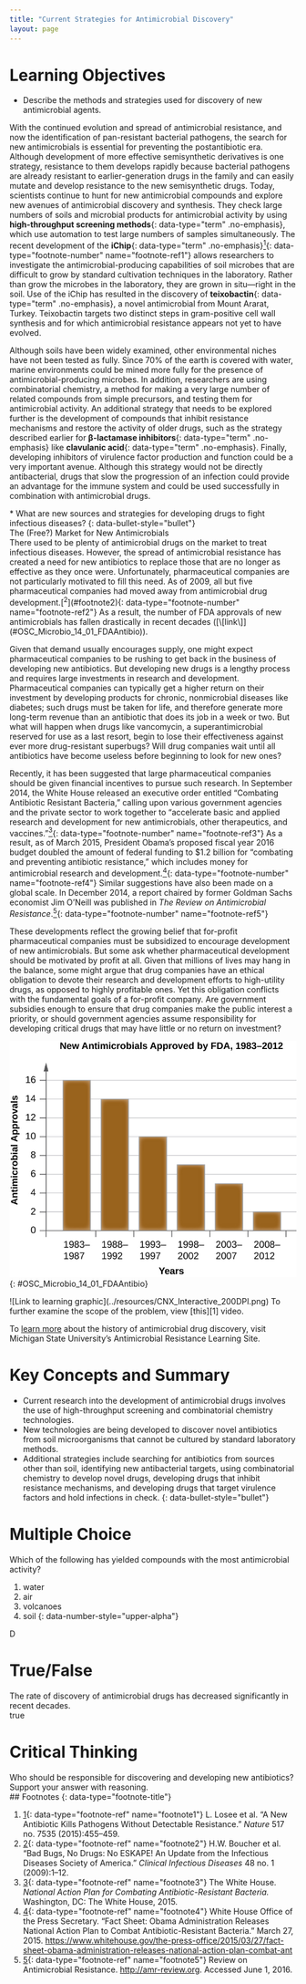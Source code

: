 ```yaml
---
title: "Current Strategies for Antimicrobial Discovery"
layout: page
---
```



# Learning Objectives

* Describe the methods and strategies used for discovery of new antimicrobial agents.

With the continued evolution and spread of antimicrobial resistance, and now the identification of pan-resistant bacterial pathogens, the search for new antimicrobials is essential for preventing the postantibiotic era. Although development of more effective semisynthetic derivatives is one strategy, resistance to them develops rapidly because bacterial pathogens are already resistant to earlier-generation drugs in the family and can easily mutate and develop resistance to the new semisynthetic drugs. Today, scientists continue to hunt for new antimicrobial compounds and explore new avenues of antimicrobial discovery and synthesis. They check large numbers of soils and microbial products for antimicrobial activity by using **high-throughput screening methods**{: data-type="term" .no-emphasis}, which use automation to test large numbers of samples simultaneously. The recent development of the **iChip**{: data-type="term" .no-emphasis}[<sup>1</sup>](#footnote1){: data-type="footnote-number" name="footnote-ref1"} allows researchers to investigate the antimicrobial-producing capabilities of soil microbes that are difficult to grow by standard cultivation techniques in the laboratory. Rather than grow the microbes in the laboratory, they are grown in situ—right in the soil. Use of the iChip has resulted in the discovery of **teixobactin**{: data-type="term" .no-emphasis}, a novel antimicrobial from Mount Ararat, Turkey. Teixobactin targets two distinct steps in gram-positive cell wall synthesis and for which antimicrobial resistance appears not yet to have evolved.

Although soils have been widely examined, other environmental niches have not been tested as fully. Since 70% of the earth is covered with water, marine environments could be mined more fully for the presence of antimicrobial-producing microbes. In addition, researchers are using combinatorial chemistry, a method for making a very large number of related compounds from simple precursors, and testing them for antimicrobial activity. An additional strategy that needs to be explored further is the development of compounds that inhibit resistance mechanisms and restore the activity of older drugs, such as the strategy described earlier for **β-lactamase inhibitors**{: data-type="term" .no-emphasis} like **clavulanic acid**{: data-type="term" .no-emphasis}. Finally, developing inhibitors of virulence factor production and function could be a very important avenue. Although this strategy would not be directly antibacterial, drugs that slow the progression of an infection could provide an advantage for the immune system and could be used successfully in combination with antimicrobial drugs.

<div data-type="note" class="note microbiology check-your-understanding" markdown="1">
* What are new sources and strategies for developing drugs to fight infectious diseases?
{: data-bullet-style="bullet"}

</div>

<div data-type="note" class="note microbiology eye-on-ethics" markdown="1">
<div data-type="title" class="title">
The (Free?) Market for New Antimicrobials
</div>
There used to be plenty of antimicrobial drugs on the market to treat infectious diseases. However, the spread of antimicrobial resistance has created a need for new antibiotics to replace those that are no longer as effective as they once were. Unfortunately, pharmaceutical companies are not particularly motivated to fill this need. As of 2009, all but five pharmaceutical companies had moved away from antimicrobial drug development.[<sup>2</sup>](#footnote2){: data-type="footnote-number" name="footnote-ref2"} As a result, the number of FDA approvals of new antimicrobials has fallen drastically in recent decades ([\[link\]](#OSC_Microbio_14_01_FDAAntibio)).

Given that demand usually encourages supply, one might expect pharmaceutical companies to be rushing to get back in the business of developing new antibiotics. But developing new drugs is a lengthy process and requires large investments in research and development. Pharmaceutical companies can typically get a higher return on their investment by developing products for chronic, nonmicrobial diseases like diabetes; such drugs must be taken for life, and therefore generate more long-term revenue than an antibiotic that does its job in a week or two. But what will happen when drugs like vancomycin, a superantimicrobial reserved for use as a last resort, begin to lose their effectiveness against ever more drug-resistant superbugs? Will drug companies wait until all antibiotics have become useless before beginning to look for new ones?

Recently, it has been suggested that large pharmaceutical companies should be given financial incentives to pursue such research. In September 2014, the White House released an executive order entitled “Combating Antibiotic Resistant Bacteria,” calling upon various government agencies and the private sector to work together to “accelerate basic and applied research and development for new antimicrobials, other therapeutics, and vaccines.”[<sup>3</sup>](#footnote3){: data-type="footnote-number" name="footnote-ref3"} As a result, as of March 2015, President Obama’s proposed fiscal year 2016 budget doubled the amount of federal funding to $1.2 billion for “combating and preventing antibiotic resistance,” which includes money for antimicrobial research and development.[<sup>4</sup>](#footnote4){: data-type="footnote-number" name="footnote-ref4"} Similar suggestions have also been made on a global scale. In December 2014, a report chaired by former Goldman Sachs economist Jim O’Neill was published in *The Review on Antimicrobial Resistance*.[<sup>5</sup>](#footnote5){: data-type="footnote-number" name="footnote-ref5"}

These developments reflect the growing belief that for-profit pharmaceutical companies must be subsidized to encourage development of new antimicrobials. But some ask whether pharmaceutical development should be motivated by profit at all. Given that millions of lives may hang in the balance, some might argue that drug companies have an ethical obligation to devote their research and development efforts to high-utility drugs, as opposed to highly profitable ones. Yet this obligation conflicts with the fundamental goals of a for-profit company. Are government subsidies enough to ensure that drug companies make the public interest a priority, or should government agencies assume responsibility for developing critical drugs that may have little or no return on investment?

![A graph of new antimicrobials approved by FDA from 1983 &#x2013; 2012. From 83-87 12 new antimicrobials were approved. From 88-92 there were 14. From 93-97 there were 10. From 98-2002 there were 7. From 03 &#x2013; 07 there were 5. From 08-12 there were 2.](../resources/OSC_Microbio_14_01_FDAAntibio.jpg "In recent decades, approvals of new antimicrobials by the FDA have steadily fallen. In the five-year period from 1983&#x2013;1987, 16 new antimicrobial drugs were approved, compared to just two from 2008&#x2013;2012."){: #OSC_Microbio_14_01_FDAAntibio}


</div>

<div data-type="note" class="note microbiology link-to-learning" markdown="1">
<span data-type="media" data-alt="Link to learning graphic"> ![Link to learning graphic](../resources/CNX_Interactive_200DPI.png) </span>
To further examine the scope of the problem, view [this][1] video.

To [learn more][2] about the history of antimicrobial drug discovery, visit Michigan State University’s Antimicrobial Resistance Learning Site.

</div>

# Key Concepts and Summary

* Current research into the development of antimicrobial drugs involves the use of high-throughput screening and combinatorial chemistry technologies.
* New technologies are being developed to discover novel antibiotics from soil microorganisms that cannot be cultured by standard laboratory methods.
* Additional strategies include searching for antibiotics from sources other than soil, identifying new antibacterial targets, using combinatorial chemistry to develop novel drugs, developing drugs that inhibit resistance mechanisms, and developing drugs that target virulence factors and hold infections in check.
{: data-bullet-style="bullet"}

# Multiple Choice

<div data-type="exercise" class="exercise">
<div data-type="problem" class="problem" markdown="1">
Which of the following has yielded compounds with the most antimicrobial activity?

1.  water
2.  air
3.  volcanoes
4.  soil
{: data-number-style="upper-alpha"}

</div>
<div data-type="solution" class="solution" markdown="1">
D

</div>
</div>

# True/False

<div data-type="exercise" class="exercise">
<div data-type="problem" class="problem" markdown="1">
The rate of discovery of antimicrobial drugs has decreased significantly in recent decades.

</div>
<div data-type="solution" class="solution" markdown="1">
true

</div>
</div>

# Critical Thinking

<div data-type="exercise" class="exercise">
<div data-type="problem" class="problem" markdown="1">
Who should be responsible for discovering and developing new antibiotics? Support your answer with reasoning.

</div>
</div>

<div data-type="footnote-refs" markdown="1">
## Footnotes
{: data-type="footnote-title"}

1.  [1](#footnote-ref1){: data-type="footnote-ref" name="footnote1"} L. Losee et al. “A New Antibiotic Kills Pathogens Without Detectable Resistance.” *Nature* 517 no. 7535 (2015):455–459.
2.  [2](#footnote-ref2){: data-type="footnote-ref" name="footnote2"} H.W. Boucher et al. “Bad Bugs, No Drugs: No ESKAPE! An Update from the Infectious Diseases Society of America.” *Clinical Infectious Diseases* 48 no. 1 (2009):1–12.
3.  [3](#footnote-ref3){: data-type="footnote-ref" name="footnote3"} The White House. *National Action Plan for Combating Antibiotic-Resistant Bacteria.* Washington, DC: The White House, 2015.
4.  [4](#footnote-ref4){: data-type="footnote-ref" name="footnote4"} White House Office of the Press Secretary. “Fact Sheet: Obama Administration Releases National Action Plan to Combat Antibiotic-Resistant Bacteria.” March 27, 2015. https://www.whitehouse.gov/the-press-office/2015/03/27/fact-sheet-obama-administration-releases-national-action-plan-combat-ant
5.  [5](#footnote-ref5){: data-type="footnote-ref" name="footnote5"} Review on Antimicrobial Resistance. http://amr-review.org. Accessed June 1, 2016.

</div>



[1]: https://openstax.org/l/22PBSDecAntimic
[2]: https://openstax.org/l/22MSUAntResLeaH
